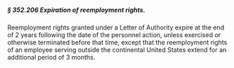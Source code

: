 ##### § 352.206 Expiration of reemployment rights. #####

Reemployment rights granted under a Letter of Authority expire at the end of 2 years following the date of the personnel action, unless exercised or otherwise terminated before that time, except that the reemployment rights of an employee serving outside the continental United States extend for an additional period of 3 months.